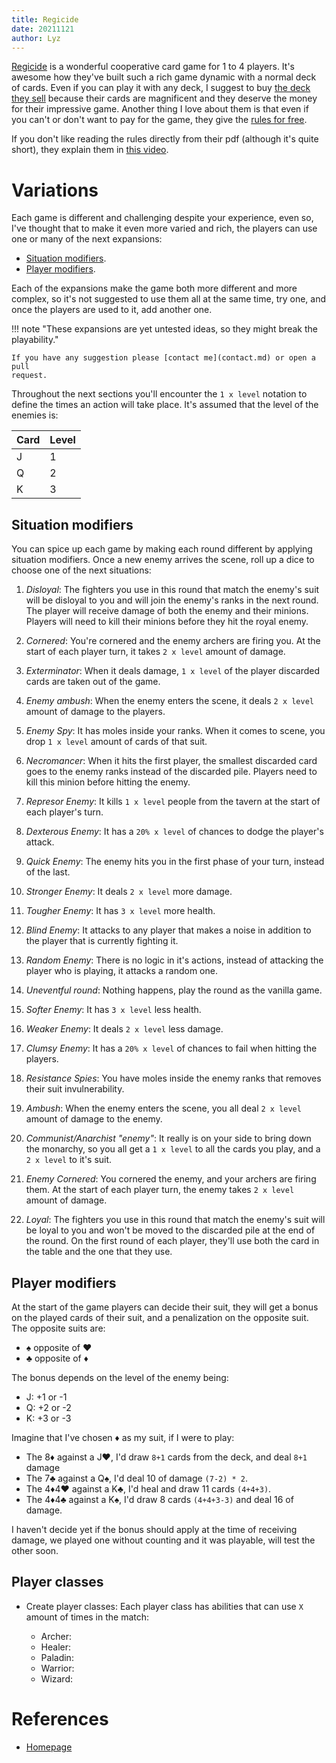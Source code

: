 ```yaml
---
title: Regicide
date: 20211121
author: Lyz
---
```


[Regicide](https://www.badgersfrommars.com/) is a wonderful cooperative card
game for 1 to 4 players. It's awesome how they've built such a rich game dynamic
with a normal deck of cards. Even if you can play it with any deck, I suggest to
buy [the deck they sell](https://www.badgersfrommars.com/buy-regicide) because
their cards are magnificent and they deserve the money for their impressive
game. Another thing I love about them is that even if you can't or don't want to
pay for the game, they give the [rules for
free](https://www.badgersfrommars.com/assets/RegicideRulesA4.pdf?v=2).

If you don't like reading the rules directly from their pdf (although it's quite
short), they explain them in [this
video](https://www.badgersfrommars.com/regicide).

# Variations

Each game is different and challenging despite your experience, even so, I've thought
that to make it even more varied and rich, the players can use one or many of
the next expansions:

* [Situation modifiers](#situation-modifiers).
* [Player modifiers](#player-modifiers).

Each of the expansions make the game both more different and more complex, so
it's not suggested to use them all at the same time, try one, and once the
players are used to it, add another one.

!!! note "These expansions are yet untested ideas, so they might break the playability."

    If you have any suggestion please [contact me](contact.md) or open a pull
    request.

Throughout the next sections you'll encounter the `1 x level` notation to define
the times an action will take place. It's assumed that the level of the enemies
is:

| Card | Level |
| ---  | ---   |
| J    | 1     |
| Q    | 2     |
| K    | 3     |

## Situation modifiers

You can spice up each game by making each round different by applying situation
modifiers. Once a new enemy arrives the scene, roll up a dice to choose one of
the next situations:

1. *Disloyal*: The fighters you use in this round that match the enemy's suit will
   be disloyal to you and will join the enemy's ranks in the next round. The
   player will receive damage of both the enemy and their minions. Players will
   need to kill their minions before they hit the royal enemy.
1. *Cornered*: You're cornered and the enemy archers are firing you. At the start of
    each player turn, it takes `2 x level` amount of damage.
1. *Exterminator*: When it deals damage, `1 x level` of the player discarded
   cards are taken out of the game.
1. *Enemy ambush*: When the enemy enters the scene, it deals `2 x level` amount of
    damage to the players.
1. *Enemy Spy*: It has moles inside your ranks. When it comes to scene, you
    drop `1 x level` amount of cards of that suit.
1. *Necromancer*: When it hits the first player, the smallest discarded card
   goes to the enemy ranks instead of the discarded pile. Players need to kill
   this minion before hitting the enemy.
1. *Represor Enemy*: It kills `1 x level` people from the tavern at the start of each
    player's turn.
1. *Dexterous Enemy*: It has a `20% x level` of chances to dodge the player's
   attack.
1. *Quick Enemy*: The enemy hits you in the first phase of your turn, instead of
the last.
1. *Stronger Enemy*: It deals `2 x level` more damage.
1. *Tougher Enemy*: It has `3 x level` more health.

2. *Blind Enemy*: It attacks to any player that makes a noise in addition to the
   player that is currently fighting it.
2. *Random Enemy*: There is no logic in it's actions, instead of attacking the
   player who is playing, it attacks a random one.
2. *Uneventful round*: Nothing happens, play the round as the vanilla game.

3. *Softer Enemy*: It has `3 x level` less health.
3. *Weaker Enemy*: It deals `2 x level` less damage.
3. *Clumsy Enemy*: It has a `20% x level` of chances to fail when hitting the
   players.
3. *Resistance Spies*: You have moles inside the enemy ranks that removes their
   suit invulnerability.
3. *Ambush*: When the enemy enters the scene, you all deal `2 x level` amount of
    damage to the enemy.
3. *Communist/Anarchist "enemy"*: It really is on your side to bring down the
   monarchy, so you all get a `1 x level` to all the cards you play, and a `2
   x level` to it's suit.
3. *Enemy Cornered*: You cornered the enemy, and your archers are firing them. At the start of
    each player turn, the enemy takes `2 x level` amount of damage.
3. *Loyal*: The fighters you use in this round that match the enemy's suit will
   be loyal to you and won't be moved to the discarded pile at the end of the
   round. On the first round of each player, they'll use both the card in the
   table and the one that they use.

## Player modifiers

At the start of the game players can decide their suit, they will get a bonus on
the played cards of their suit, and a penalization on the opposite suit. The
opposite suits are:

* ♠ opposite of ♥
* ♣ opposite of ♦

The bonus depends on the level of the enemy being:

* J: +1 or -1
* Q: +2 or -2
* K: +3 or -3

Imagine that I've chosen ♦ as my suit, if I were to play:

* The 8♦ against a J♥, I'd draw `8+1` cards from the deck, and deal `8+1` damage
* The 7♣ against a Q♠, I'd deal 10 of damage `(7-2) * 2`.
* The 4♦4♥ against a K♣, I'd heal and draw 11 cards `(4+4+3)`.
* The 4♦4♣ against a K♠, I'd draw 8 cards `(4+4+3-3)` and deal 16 of damage.

I haven't decide yet if the bonus should apply at the time of receiving damage,
we played one without counting and it was playable, will test the other soon.

## Player classes

* Create player classes: Each player class has abilities that can use `X` amount
    of times in the match:

    * Archer:
    * Healer:
    * Paladin:
    * Warrior:
    * Wizard:

# References

* [Homepage](https://www.badgersfrommars.com/)
